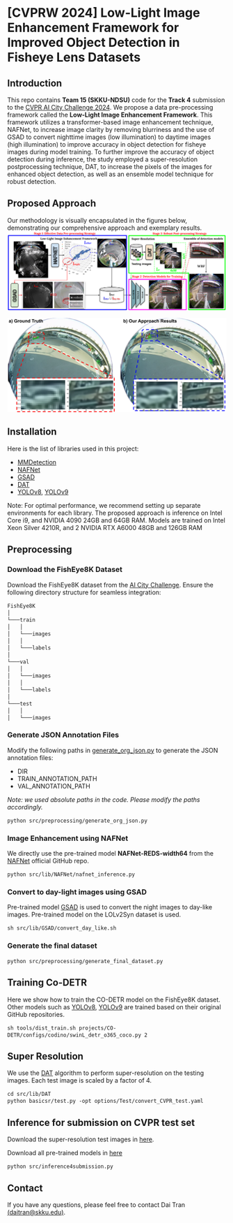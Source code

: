 [CVPRW 2024] Low-Light Image Enhancement Framework for Improved Object Detection in Fisheye Lens Datasets
================================================================================================
## Introduction
This repo contains **Team 15 (SKKU-NDSU)** code for the **Track 4** submission  to the [CVPR AI City Challenge 2024](https://www.aicitychallenge.org/). 
We propose a data pre-processing framework called the **Low-Light Image Enhancement Framework**. This framework utilizes a transformer-based image enhancement technique, NAFNet, to increase image clarity by removing blurriness and the use of GSAD to convert nighttime images (low illumination) to daytime images (high illumination) to improve accuracy in object detection for fisheye images during model training. To further improve the accuracy of object detection during inference, the study employed a super-resolution postprocessing technique, DAT, to increase the pixels of the images for enhanced object detection, as well as an ensemble model technique for robust detection.
## Proposed Approach
Our methodology is visually encapsulated in the figures below, demonstrating our comprehensive approach and exemplary results.
![figure](./figures/proposed_approach.png)

![figure2](./figures/sample_results.png)
## Installation
Here is the list of libraries used in this project:
- [MMDetection](https://github.com/open-mmlab/mmdetection)
- [NAFNet](https://github.com/megvii-research/NAFNet)
- [GSAD](https://github.com/jinnh/GSAD)
- [DAT](https://github.com/zhengchen1999/DAT)
- [YOLOv8](https://github.com/ultralytics/ultralytics), [YOLOv9](https://github.com/WongKinYiu/yolov9)

Note: For optimal performance, we recommend setting up separate environments for each library.
The proposed approach is inference on Intel Core i9, and NVIDIA 4090 24GB and 64GB RAM. Models are trained on Intel Xeon Silver 4210R, and 2 NVIDIA RTX A6000 48GB and 126GB RAM
## Preprocessing
### Download the FishEye8K Dataset
Download the FishEye8K dataset from the [AI City Challenge](https://github.com/MoyoG/FishEye8K).
Ensure the following directory structure for seamless integration:
```
FishEye8K
│
└───train
│   │
│   └───images
│   │   
│   └───labels
│
└───val
│   │
│   └───images
│   │
│   └───labels
│
└───test
│   │
│   └───images
```
### Generate JSON Annotation Files
Modify the following paths in [generate_org_json.py](./src/preprocessing/generate_org_json.py) to generate the JSON annotation files:
- DIR
- TRAIN_ANNOTATION_PATH 
- VAL_ANNOTATION_PATH 

_Note: we used absolute paths in the code. Please modify the paths accordingly._
```
python src/preprocessing/generate_org_json.py
```
### Image Enhancement using NAFNet
We directly use the pre-trained model **NAFNet-REDS-width64** from the [NAFNet](https://github.com/megvii-research/NAFNet) official GitHub repo.
```
python src/lib/NAFNet/nafnet_inference.py
```
### Convert to day-light images using GSAD
Pre-trained model [GSAD](https://github.com/jinnh/GSAD) is used to convert the night images to day-like images. Pre-trained model on the LOLv2Syn dataset is used.
```
sh src/lib/GSAD/convert_day_like.sh
```
### Generate the final dataset
```
python src/preprocessing/generate_final_dataset.py
```
## Training Co-DETR
Here we show how to train the CO-DETR model on the FishEye8K dataset. 
Other models such as [YOLOv8](https://github.com/ultralytics/ultralytics), [YOLOv9](https://github.com/WongKinYiu/yolov9) are trained based on their original GitHub repositories.
```
sh tools/dist_train.sh projects/CO-DETR/configs/codino/swinL_detr_o365_coco.py 2
```
## Super Resolution
We use the [DAT](https://github.com/zhengchen1999/DAT) algorithm to perform super-resolution on the testing images. Each test image is scaled by a factor of 4.
```
cd src/lib/DAT
python basicsr/test.py -opt options/Test/convert_CVPR_test.yaml
```
## Inference for submission on CVPR test set
Download the super-resolution test images in [here](https://drive.google.com/drive/folders/1mqTm7k5I1S1lBULDyg2hn5Ybp5KvM5KI?usp=sharing). 

Download all pre-trained models in [here](https://drive.google.com/drive/folders/1r6YZBC8Z8moq7nrVH7UVj1JxFhMfFTuN?usp=drive_link)
```
python src/inference4submission.py
```
## Contact
If you have any questions, please feel free to contact Dai Tran [(daitran@skku.edu)](daitran@skku.edu).




